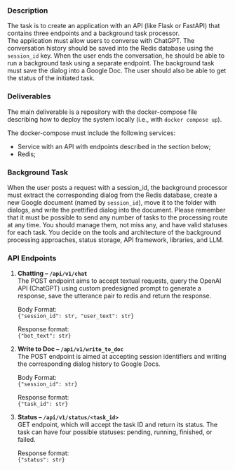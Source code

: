 
### Description

The task is to create an application with an API (like Flask or FastAPI) that contains three endpoints and a background task processor.    
The application must allow users to converse with ChatGPT. The conversation history should be saved into the Redis database using the `session_id` key. When the user ends the conversation, he should be able to run a background task using a separate endpoint. The background task must save the dialog into a Google Doc. The user should also be able to get the status of the initiated task.   

### Deliverables

The main deliverable is a repository with the docker-compose file describing how to deploy the system locally (i.e., with `docker compose up`). 

The docker-compose must include the following services:

- Service with an API with endpoints described in the section below;
- Redis;

### **Background Task**

When the user posts a request with a session_id, the background processor must extract the corresponding dialog from the Redis database, create a new Google document (named by `session_id`), move it to the folder with dialogs, and write the prettified dialog into the document.
Please remember that it must be possible to send any number of tasks to the processing route at any time. You should manage them, not miss any, and have valid statuses for each task. You decide on the tools and architecture of the background processing approaches, status storage, API framework, libraries, and LLM.    

### API Endpoints

1. **Chatting – `/api/v1/chat`**    
    The POST endpoint aims to accept textual requests, query the OpenAI API (ChatGPT) using custom predesigned prompt to generate a response, save the utterance pair to redis and return the response.    

    Body Format:  
    `{"session_id": str, "user_text": str}`
    
    Response format:   
    `{"bot_text": str}`

2. **Write to Doc – `/api/v1/write_to_doc`**  
    The POST endpoint is aimed at accepting session identifiers and writing the corresponding dialog history to Google Docs.    

    Body Format:  
    `{"session_id": str}`

    Response format:  
    `{"task_id": str}`
    
3. **Status – `/api/v1/status/<task_id>`**  
    GET endpoint, which will accept the task ID and return its status. The task can have four possible statuses: pending, running, finished, or failed.    

    Response format:   
    `{"status": str}`

